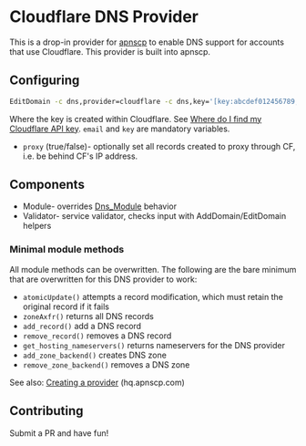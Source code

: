 # Cloudflare DNS Provider

This is a drop-in provider for [apnscp](https://apnscp.com) to enable DNS support for accounts that use Cloudflare. This provider is built into apnscp.

## Configuring

```bash
EditDomain -c dns,provider=cloudflare -c dns,key='[key:abcdef012456789,email:foo@bar.com,proxy:false]' domain.com
```

Where the key is created within Cloudflare. See [Where do I find my Cloudflare API key](https://support.cloudflare.com/hc/en-us/articles/200167836-Where-do-I-find-my-Cloudflare-API-key-). `email` and `key` are mandatory variables. 

* `proxy` (true/false)- optionally set all records created to proxy through CF, i.e. be behind CF's IP address. 

## Components

- Module- overrides [Dns_Module](https://github.com/apisnetworks/apnscp-modules/blob/master/modules/dns.php) behavior
- Validator- service validator, checks input with AddDomain/EditDomain helpers

### Minimal module methods

All module methods can be overwritten. The following are the bare minimum that are overwritten for this DNS provider to work:

- `atomicUpdate()` attempts a record modification, which must retain the original record if it fails
- `zoneAxfr()` returns all DNS records
- `add_record()` add a DNS record
- `remove_record()` removes a DNS record
- `get_hosting_nameservers()` returns nameservers for the DNS provider
- `add_zone_backend()` creates DNS zone
- `remove_zone_backend()` removes a DNS zone

See also: [Creating a provider](https://hq.apnscp.com/apnscp-pre-alpha-technical-release/#creatingaprovider) (hq.apnscp.com)

## Contributing

Submit a PR and have fun!